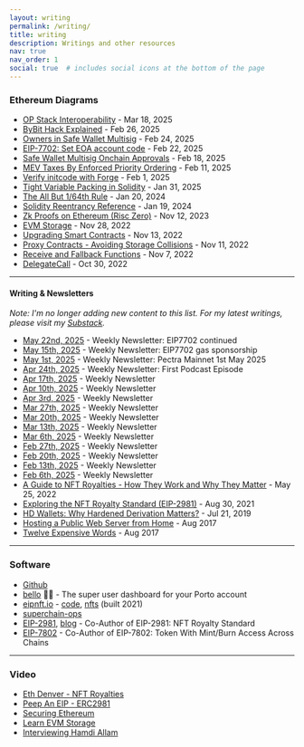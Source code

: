 ```yaml
---
layout: writing
permalink: /writing/
title: writing
description: Writings and other resources
nav: true
nav_order: 1
social: true  # includes social icons at the bottom of the page
---
```

<!-- _pages/writing.md -->


### Ethereum Diagrams

- [OP Stack Interoperability](https://x.com/blainemalone/status/1902166214685671934) - Mar 18, 2025
- [ByBit Hack Explained](https://x.com/blainemalone/status/1894920751309807823) - Feb 26, 2025
- [Owners in Safe Wallet Multisig](https://x.com/blainemalone/status/1894209702042521837) - Feb 24, 2025
- [EIP-7702: Set EOA account code](https://x.com/blainemalone/status/1893428082653962306) - Feb 22, 2025
- [Safe Wallet Multisig Onchain Approvals](https://x.com/blainemalone/status/1891643583100485989) - Feb 18, 2025
- [MEV Taxes By Enforced Priority Ordering](https://x.com/blainemalone/status/1889510204406186055) - Feb 11, 2025
- [Verify initcode with Forge](https://x.com/blainemalone/status/1885838869469474970) - Feb 1, 2025
- [Tight Variable Packing in Solidity](https://x.com/blainemalone/status/1885466686779781614) - Jan 31, 2025
- [The All But 1/64th Rule](https://x.com/blainemalone/status/1748885704589869518?s=20) - Jan 20, 2024
- [Solidity Reentrancy Reference](https://x.com/blainemalone/status/1748409660472717401?s=20) - Jan 19, 2024
- [Zk Proofs on Ethereum (Risc Zero)](https://x.com/blainemalone/status/1723853779466895733) - Nov 12, 2023
- [EVM Storage](https://twitter.com/blainemalone/status/1597352375593078784?s=20&t=b3OInelM1QFX84Q0Zp2AHQ) - Nov 28, 2022
- [Upgrading Smart Contracts](https://twitter.com/blainemalone/status/1591981306296111107) - Nov 13, 2022
- [Proxy Contracts - Avoiding Storage Collisions](https://twitter.com/blainemalone/status/1591204606591148034) - Nov 11, 2022
- [Receive and Fallback Functions](https://twitter.com/blainemalone/status/1589817692831514624) - Nov 7, 2022
- [DelegateCall](https://twitter.com/blainemalone/status/1586744968546340864) - Oct 30, 2022

---

#### Writing & Newsletters

*Note: I'm no longer adding new content to this list. For my latest writings, please visit my [Substack](https://substack.com/@blainemalone).*

- [May 22nd, 2025](https://news.blainemalone.com/posts/7702-continued-may-22nd-2025) - Weekly Newsletter: EIP7702 continued
- [May 15th, 2025](https://news.blainemalone.com/posts/7702-gas-sponsorship-may-15th-2025) - Weekly Newsletter: EIP7702 gas sponsorship
- [May 1st, 2025](https://news.blainemalone.com/posts/pectra-mainnet-1st-may-2025-episode-2) - Weekly Newsletter: Pectra Mainnet 1st May 2025
- [Apr 24th, 2025](https://news.blainemalone.com/posts/thursday-thought-24th-april-2025-new-my-first-podcast-episode) - Weekly Newsletter: First Podcast Episode
- [Apr 17th, 2025](https://news.blainemalone.com/posts/thursday-thought-17th-april-2025) - Weekly Newsletter
- [Apr 10th, 2025](https://news.blainemalone.com/posts/thursday-thought-10th-april-2025-new-video-content) - Weekly Newsletter
- [Apr 3rd, 2025](https://news.blainemalone.com/posts/thursday-thought-3rd-april-2025) - Weekly Newsletter
- [Mar 27th, 2025](https://news.blainemalone.com/posts/thursday-thought-27th-march-2025) - Weekly Newsletter
- [Mar 20th, 2025](https://news.blainemalone.com/posts/3-thoughts-thursday-20th-march-2025) - Weekly Newsletter
- [Mar 13th, 2025](https://news.blainemalone.com/posts/3-thoughts-thursday-13th-march-2025-1) - Weekly Newsletter
- [Mar 6th, 2025](https://news.blainemalone.com/posts/3-thoughts-thursday-6th-mar-2025-1) - Weekly Newsletter
- [Feb 27th, 2025](https://news.blainemalone.com/posts/3-thoughts-thursday-27th-feb-2025) - Weekly Newsletter
- [Feb 20th, 2025](https://news.blainemalone.com/posts/3-thoughts-thursday-20th-feb-2025) - Weekly Newsletter
- [Feb 13th, 2025](https://news.blainemalone.com/posts/3-thoughts-thursday-13th-feb-2025) - Weekly Newsletter
- [Feb 6th, 2025](https://news.blainemalone.com/posts/3-thoughts-thursday-the-beginning) - Weekly Newsletter
- [A Guide to NFT Royalties - How They Work and Why They Matter](https://www.superlunar.com/post/a-guide-to-nft-royalties-how-they-work-and-why-they-matter) - May 25, 2022
- [Exploring the NFT Royalty Standard (EIP-2981)](https://www.gemini.com/blog/exploring-the-nft-royalty-standard-eip-2981) - Aug 30, 2021
- [HD Wallets: Why Hardened Derivation Matters?](https://medium.com/@blainemalone01/hd-wallets-why-hardened-derivation-matters-89efcdc71671) - Jul 21, 2019
- [Hosting a Public Web Server from Home](https://steemit.com/raspberrypi/@cryptobugsy/hosting-a-public-web-server-from-home) - Aug 2017
- [Twelve Expensive Words](/2017/08/30/twelve-expensive-words/) - Aug 2017

---

### Software

- [Github](https://github.com/blmalone)
- [bello](https://bello.blainemalone.com/) 🍄‍🟫 - The super user dashboard for your Porto account
- [eipnft.io](https://eipnft.io) - [code](https://github.com/blmalone/eip-ntf), [nfts](https://opensea.io/collection/ethereum-improvement-proposal-nfts) (built 2021)
- [superchain-ops](https://github.com/ethereum-optimism/superchain-ops)
- [EIP-2981](https://eips.ethereum.org/EIPS/eip-2981), [blog](https://www.gemini.com/blog/exploring-the-nft-royalty-standard-eip-2981) - Co-Author of EIP-2981: NFT Royalty Standard
- [EIP-7802](https://eips.ethereum.org/EIPS/eip-7802) - Co-Author of EIP-7802: Token With Mint/Burn Access Across Chains

---

### Video

- [Eth Denver - NFT Royalties](https://youtu.be/0t8wLde29DM)
- [Peep An EIP - ERC2981](https://youtu.be/hTbcw0rhLto)
- [Securing Ethereum](https://x.com/blainemalone/status/1881090320802472400)
- [Learn EVM Storage](https://youtu.be/Ams6q8YBjII)
- [Interviewing Hamdi Allam](https://youtu.be/yey3DVaKtQQ)
